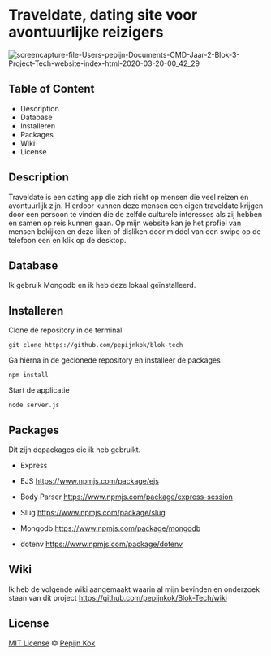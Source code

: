 # Traveldate, dating site voor avontuurlijke reizigers
![screencapture-file-Users-pepijn-Documents-CMD-Jaar-2-Blok-3-Project-Tech-website-index-html-2020-03-20-00_42_29](https://user-images.githubusercontent.com/59015908/77124692-db21cd00-6a43-11ea-8988-8142e1309f9f.png)


## Table of Content
- Description
- Database
- Installeren
- Packages
- Wiki
- License

## Description
Traveldate is een dating app die zich richt op mensen die veel reizen en avontuurlijk zijn.
Hierdoor kunnen deze mensen een eigen traveldate krijgen door een persoon te vinden die de zelfde culturele interesses als zij hebben en samen op reis kunnen gaan.
Op mijn website kan je het profiel van mensen bekijken en deze liken of disliken door middel van een swipe op de telefoon een en klik op de desktop.

## Database
Ik gebruik Mongodb en ik heb deze lokaal geïnstalleerd.

## Installeren
Clone de repository in de terminal

```
git clone https://github.com/pepijnkok/blok-tech
```
 
Ga hierna in de geclonede repository en installeer de packages
```
npm install
```

Start de applicatie
```
node server.js
```

## Packages
Dit zijn depackages die ik heb gebruikt.

- Express

- EJS  https://www.npmjs.com/package/ejs

- Body Parser https://www.npmjs.com/package/express-session

- Slug https://www.npmjs.com/package/slug

- Mongodb https://www.npmjs.com/package/mongodb

- dotenv https://www.npmjs.com/package/dotenv

## Wiki

Ik heb de volgende wiki aangemaakt waarin al mijn bevinden en onderzoek staan van dit project
https://github.com/pepijnkok/Blok-Tech/wiki

## License

[MIT License](https://github.com/pepijnkok/blok-tech/blob/master/LICENSE.md) © [Pepijn Kok](https://github.com/pepijnkok)